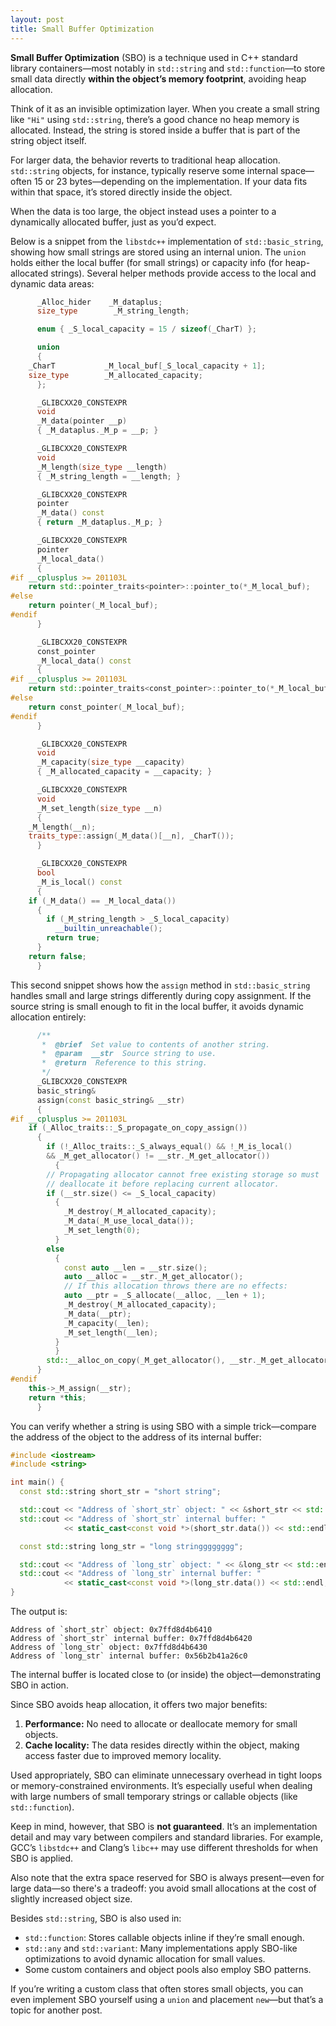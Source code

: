 ```yaml
---
layout: post
title: Small Buffer Optimization
---
```

**Small Buffer Optimization** (SBO) is a technique used in C++ standard library containers—most notably in `std::string` and `std::function`—to store small data directly **within the object’s memory footprint**, avoiding heap allocation.

Think of it as an invisible optimization layer. When you create a small string like `"Hi"` using `std::string`, there’s a good chance no heap memory is allocated. Instead, the string is stored inside a buffer that is part of the string object itself.

For larger data, the behavior reverts to traditional heap allocation. `std::string` objects, for instance, typically reserve some internal space—often 15 or 23 bytes—depending on the implementation. If your data fits within that space, it’s stored directly inside the object.

When the data is too large, the object instead uses a pointer to a dynamically allocated buffer, just as you’d expect.

Below is a snippet from the `libstdc++` implementation of `std::basic_string`, showing how small strings are stored using an internal union. The `union` holds either the local buffer (for small strings) or capacity info (for heap-allocated strings). Several helper methods provide access to the local and dynamic data areas:

```cpp
      _Alloc_hider    _M_dataplus;
      size_type        _M_string_length;

      enum { _S_local_capacity = 15 / sizeof(_CharT) };

      union
      {
    _CharT           _M_local_buf[_S_local_capacity + 1];
    size_type        _M_allocated_capacity;
      };

      _GLIBCXX20_CONSTEXPR
      void
      _M_data(pointer __p)
      { _M_dataplus._M_p = __p; }

      _GLIBCXX20_CONSTEXPR
      void
      _M_length(size_type __length)
      { _M_string_length = __length; }

      _GLIBCXX20_CONSTEXPR
      pointer
      _M_data() const
      { return _M_dataplus._M_p; }

      _GLIBCXX20_CONSTEXPR
      pointer
      _M_local_data()
      {
#if __cplusplus >= 201103L
    return std::pointer_traits<pointer>::pointer_to(*_M_local_buf);
#else
    return pointer(_M_local_buf);
#endif
      }

      _GLIBCXX20_CONSTEXPR
      const_pointer
      _M_local_data() const
      {
#if __cplusplus >= 201103L
    return std::pointer_traits<const_pointer>::pointer_to(*_M_local_buf);
#else
    return const_pointer(_M_local_buf);
#endif
      }

      _GLIBCXX20_CONSTEXPR
      void
      _M_capacity(size_type __capacity)
      { _M_allocated_capacity = __capacity; }

      _GLIBCXX20_CONSTEXPR
      void
      _M_set_length(size_type __n)
      {
    _M_length(__n);
    traits_type::assign(_M_data()[__n], _CharT());
      }

      _GLIBCXX20_CONSTEXPR
      bool
      _M_is_local() const
      {
    if (_M_data() == _M_local_data())
      {
        if (_M_string_length > _S_local_capacity)
          __builtin_unreachable();
        return true;
      }
    return false;
      }
```

This second snippet shows how the `assign` method in `std::basic_string` handles small and large strings differently during copy assignment. If the source string is small enough to fit in the local buffer, it avoids dynamic allocation entirely:

```cpp
      /**
       *  @brief  Set value to contents of another string.
       *  @param  __str  Source string to use.
       *  @return  Reference to this string.
       */
      _GLIBCXX20_CONSTEXPR
      basic_string&
      assign(const basic_string& __str)
      {
#if __cplusplus >= 201103L
    if (_Alloc_traits::_S_propagate_on_copy_assign())
      {
        if (!_Alloc_traits::_S_always_equal() && !_M_is_local()
        && _M_get_allocator() != __str._M_get_allocator())
          {
        // Propagating allocator cannot free existing storage so must
        // deallocate it before replacing current allocator.
        if (__str.size() <= _S_local_capacity)
          {
            _M_destroy(_M_allocated_capacity);
            _M_data(_M_use_local_data());
            _M_set_length(0);
          }
        else
          {
            const auto __len = __str.size();
            auto __alloc = __str._M_get_allocator();
            // If this allocation throws there are no effects:
            auto __ptr = _S_allocate(__alloc, __len + 1);
            _M_destroy(_M_allocated_capacity);
            _M_data(__ptr);
            _M_capacity(__len);
            _M_set_length(__len);
          }
          }
        std::__alloc_on_copy(_M_get_allocator(), __str._M_get_allocator());
      }
#endif
    this->_M_assign(__str);
    return *this;
      }
```

You can verify whether a string is using SBO with a simple trick—compare the address of the object to the address of its internal buffer:

```cpp
#include <iostream>
#include <string>

int main() {
  const std::string short_str = "short string";

  std::cout << "Address of `short_str` object: " << &short_str << std::endl;
  std::cout << "Address of `short_str` internal buffer: "
            << static_cast<const void *>(short_str.data()) << std::endl;

  const std::string long_str = "long stringggggggg";

  std::cout << "Address of `long_str` object: " << &long_str << std::endl;
  std::cout << "Address of `long_str` internal buffer: "
            << static_cast<const void *>(long_str.data()) << std::endl;
}
```

The output is:

```text
Address of `short_str` object: 0x7ffd8d4b6410
Address of `short_str` internal buffer: 0x7ffd8d4b6420
Address of `long_str` object: 0x7ffd8d4b6430
Address of `long_str` internal buffer: 0x56b2b41a26c0
```

The internal buffer is located close to (or inside) the object—demonstrating SBO in action.

Since SBO avoids heap allocation, it offers two major benefits:

1. **Performance:** No need to allocate or deallocate memory for small objects.
2. **Cache locality:** The data resides directly within the object, making access faster due to improved memory locality.

Used appropriately, SBO can eliminate unnecessary overhead in tight loops or memory-constrained environments. It’s especially useful when dealing with large numbers of small temporary strings or callable objects (like `std::function`).

Keep in mind, however, that SBO is **not guaranteed**. It’s an implementation detail and may vary between compilers and standard libraries. For example, GCC’s `libstdc++` and Clang’s `libc++` may use different thresholds for when SBO is applied.

Also note that the extra space reserved for SBO is always present—even for large data—so there's a tradeoff: you avoid small allocations at the cost of slightly increased object size.

Besides `std::string`, SBO is also used in:

* `std::function`: Stores callable objects inline if they’re small enough.
* `std::any` and `std::variant`: Many implementations apply SBO-like optimizations to avoid dynamic allocation for small values.
* Some custom containers and object pools also employ SBO patterns.

If you’re writing a custom class that often stores small objects, you can even implement SBO yourself using a `union` and placement `new`—but that’s a topic for another post.
